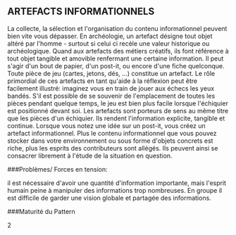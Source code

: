 ## ARTEFACTS INFORMATIONNELS 

La collecte, la sélection et l'organisation du contenu informationnel peuvent bien vite vous dépasser. En archéologie, un artefact désigne tout objet altéré par l'homme - surtout si celui ci recèle une valeur historique ou archéologique. Quand aux artefacts des métiers créatifs, ils font référence  à tout objet tangible et amovible renfermant une certaine information. Il peut s'agir d'un bout de papier, d'un post-it, ou encore d'une fiche quelconque. Toute pièce de jeu (cartes, jetons, dés, …) constitue un artefact. Le rôle primordial de ces artefacts en tant qu'aide à la réflexion peut être facilement illustré: imaginez vous en train de jouer aux échecs les yeux bandés. S'il est possible de se souvenir de l'emplacement de toutes les pièces pendant quelque temps, le jeu est bien plus facile lorsque l'échiquier est positionné devant soi. Les artefacts sont porteurs de sens au même titre que les pièces d'un échiquier. Ils rendent l'information explicite, tangible et continue. Lorsque vous notez une idée sur un post-it, vous créez un artefact informationnel. Plus le contenu informationnel que vous pouvez stocker dans votre environnement ou sous forme d'objets concrets est riche, plus les esprits des contributeurs sont allégés. Ils peuvent ainsi se consacrer librement à l'étude de la situation en question.


###Problèmes/ Forces en tension: 

il est nécessaire  d'avoir une quantité d'information importante, mais l'esprit humain peine à manipuler des informations trop nombreuses. En groupe il est difficile de garder une vision globale et partagée des informations.

###Maturité du Pattern

2
